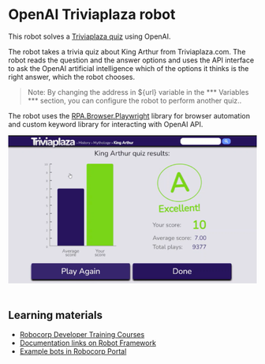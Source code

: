 # OpenAI Triviaplaza robot

This robot solves a [Triviaplaza quiz](https://www.triviaplaza.com/king-arthur-quiz/) using OpenAI.

The robot takes a trivia quiz about King Arthur from Triviaplaza.com. The robot reads the question and the answer options and uses the API interface to ask the OpenAI artificial intelligence which of the options it thinks is the right answer, which the robot chooses.

> Note: By changing the address in ${url} variable in the *** Variables *** section, you can configure the robot to perform another quiz..

The robot uses the [RPA.Browser.Playwright](https://robocorp.com/docs/libraries/rpa-framework/rpa-browser-playwright) library for browser automation and custom keyword library for interacting with OpenAI API.

<img src="images/result.png" style="margin-bottom:20px">

## Learning materials

- [Robocorp Developer Training Courses](https://robocorp.com/docs/courses)
- [Documentation links on Robot Framework](https://robocorp.com/docs/languages-and-frameworks/robot-framework)
- [Example bots in Robocorp Portal](https://robocorp.com/portal)